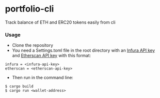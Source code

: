 portfolio-cli
==============

Track balance of ETH and ERC20 tokens easily from cli


### Usage

- Clone the repository
- You need a Settings.toml file in the root directory with an [Infura API key](https://infura.io/docs/gettingStarted/authentication) and [Etherscan API key](https://info.etherscan.com/etherscan-developer-api-key/) with this format:

```
infura = <infura-api-key>
etherscan = <etherscan-api-key>
```

- Then run in the command line:

```
$ cargo build
$ cargo run <wallet-address>
```
